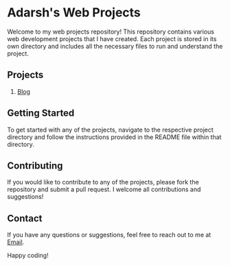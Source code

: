 # Adarsh's Web Projects

Welcome to my web projects repository! This repository contains various web development projects that I have created. Each project is stored in its own directory and includes all the necessary files to run and understand the project.

## Projects

1. [Blog](Blog)

## Getting Started

To get started with any of the projects, navigate to the respective project directory and follow the instructions provided in the README file within that directory.

## Contributing

If you would like to contribute to any of the projects, please fork the repository and submit a pull request. I welcome all contributions and suggestions!

## Contact

If you have any questions or suggestions, feel free to reach out to me at [Email](adarshvishwakarma09nov2k@gmail.com).

Happy coding!